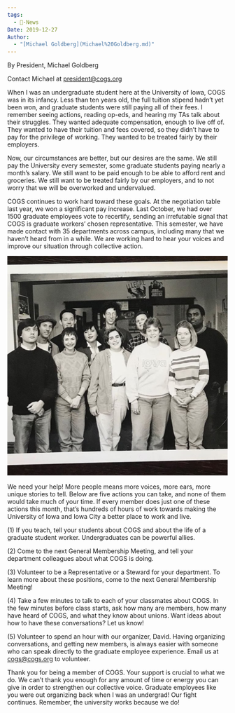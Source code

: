 ```yaml
---
tags:
  - 📰-News
Date: 2019-12-27
Author:
  - "[Michael Goldberg](Michael%20Goldberg.md)"
---
```


By President, Michael Goldberg

Contact Michael at president@cogs.org

When I was an undergraduate student here at the University of Iowa, COGS was in its infancy. Less than ten years old, the full tuition stipend hadn’t yet been won, and graduate students were still paying all of their fees. I remember seeing actions, reading op-eds, and hearing my TAs talk about their struggles. They wanted adequate compensation, enough to live off of. They wanted to have their tuition and fees covered, so they didn’t have to pay for the privilege of working. They wanted to be treated fairly by their employers.

Now, our circumstances are better, but our desires are the same. We still pay the University every semester, some graduate students paying nearly a month’s salary. We still want to be paid enough to be able to afford rent and groceries. We still want to be treated fairly by our employers, and to not worry that we will be overworked and undervalued.

COGS continues to work hard toward these goals. At the negotiation table last year, we won a significant pay increase. Last October, we had over 1500 graduate employees vote to recertify, sending an irrefutable signal that COGS is graduate workers’ chosen representative. This semester, we have made contact with 35 departments across campus, including many that we haven’t heard from in a while. We are working hard to hear your voices and improve our situation through collective action.

![1997 COGS Coordinating Committee Bargains for first COGS contract.png](./Admin/Attachments/1997%20COGS%20Coordinating%20Committee%20Bargains%20for%20first%20COGS%20contract.png)

We need your help! More people means more voices, more ears, more unique stories to tell. Below are five actions you can take, and none of them would take much of your time. If every member does just one of these actions this month, that’s hundreds of hours of work towards making the University of Iowa and Iowa City a better place to work and live.

(1) If you teach, tell your students about COGS and about the life of a graduate student worker. Undergraduates can be powerful allies.

(2) Come to the next General Membership Meeting, and tell your department colleagues about what COGS is doing.

(3) Volunteer to be a Representative or a Steward for your department. To learn more about these positions, come to the next General Membership Meeting!

(4) Take a few minutes to talk to each of your classmates about COGS. In the few minutes before class starts, ask how many are members, how many have heard of COGS, and what they know about unions. Want ideas about how to have these conversations? Let us know!

(5) Volunteer to spend an hour with our organizer, David. Having organizing conversations, and getting new members, is always easier with someone who can speak directly to the graduate employee experience. Email us at cogs@cogs.org to volunteer.

Thank you for being a member of COGS. Your support is crucial to what we do. We can’t thank you enough for any amount of time or energy you can give in order to strengthen our collective voice. Graduate employees like you were out organizing back when I was an undergrad! Our fight continues. Remember, the university works because we do!